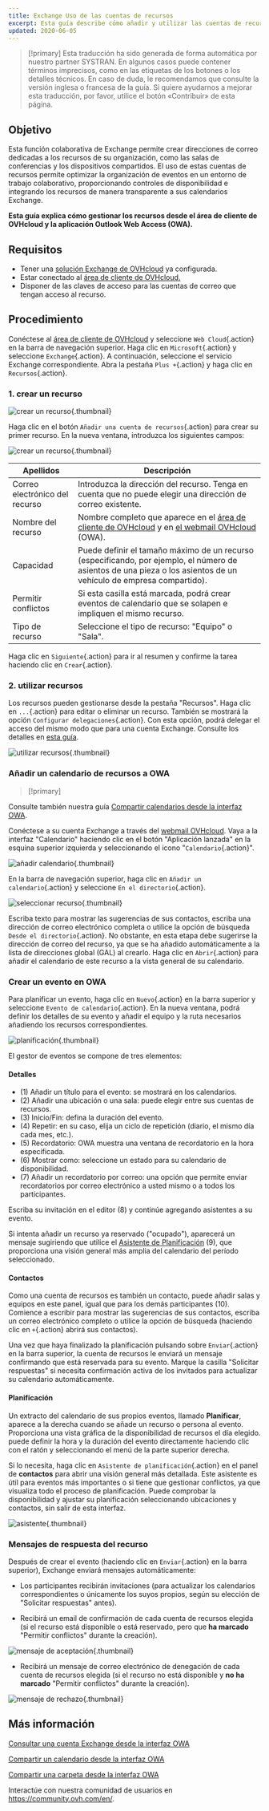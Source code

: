 ```yaml
---
title: Exchange Uso de las cuentas de recursos
excerpt: Esta guía describe cómo añadir y utilizar las cuentas de recursos con el servicio Exchange
updated: 2020-06-05
---
```


> [!primary]
> Esta traducción ha sido generada de forma automática por nuestro partner SYSTRAN. En algunos casos puede contener términos imprecisos, como en las etiquetas de los botones o los detalles técnicos. En caso de duda, le recomendamos que consulte la versión inglesa o francesa de la guía. Si quiere ayudarnos a mejorar esta traducción, por favor, utilice el botón «Contribuir» de esta página.
> 

## Objetivo

Esta función colaborativa de Exchange permite crear direcciones de correo dedicadas a los recursos de su organización, como las salas de conferencias y los dispositivos compartidos. El uso de estas cuentas de recursos permite optimizar la organización de eventos en un entorno de trabajo colaborativo, proporcionando controles de disponibilidad e integrando los recursos de manera transparente a sus calendarios Exchange.

**Esta guía explica cómo gestionar los recursos desde el área de cliente de OVHcloud y la aplicación Outlook Web Access (OWA).**

## Requisitos

- Tener una [solución Exchange de OVHcloud](https://www.ovhcloud.com/es-es/emails/hosted-exchange/) ya configurada.
- Estar conectado al [área de cliente de OVHcloud.](https://www.ovh.com/auth/?action=gotomanager&from=https://www.ovh.es/&ovhSubsidiary=es)
- Disponer de las claves de acceso para las cuentas de correo que tengan acceso al recurso.

## Procedimiento

Conéctese al [área de cliente de OVHcloud](https://www.ovh.com/auth/?action=gotomanager&from=https://www.ovh.es/&ovhSubsidiary=es) y seleccione `Web Cloud`{.action} en la barra de navegación superior. Haga clic en `Microsoft`{.action} y seleccione `Exchange`{.action}. A continuación, seleccione el servicio Exchange correspondiente. Abra la pestaña `Plus +`{.action} y haga clic en `Recursos`{.action}.

### 1\. crear un recurso

![crear un recurso](images/exchange-resources-step1.png){.thumbnail}

Haga clic en el botón `Añadir una cuenta de recursos`{.action} para crear su primer recurso. En la nueva ventana, introduzca los siguientes campos:

![crear un recurso](images/exchange-resources-step2.png){.thumbnail}

|Apellidos|Descripción|
|---|---|
|Correo electrónico del recurso|Introduzca la dirección del recurso. Tenga en cuenta que no puede elegir una dirección de correo existente.|
|Nombre del recurso|Nombre completo que aparece en el [área de cliente de OVHcloud](https://www.ovh.com/auth/?action=gotomanager&from=https://www.ovh.es/&ovhSubsidiary=es) y en [el webmail OVHcloud](https://www.ovh.es/mail/) (OWA).|
|Capacidad|Puede definir el tamaño máximo de un recurso (especificando, por ejemplo, el número de asientos de una pieza o los asientos de un vehículo de empresa compartido).|
|Permitir conflictos|Si esta casilla está marcada, podrá crear eventos de calendario que se solapen e impliquen el mismo recurso.|
|Tipo de recurso|Seleccione el tipo de recurso: "Equipo" o "Sala".|

Haga clic en `Siguiente`{.action} para ir al resumen y confirme la tarea haciendo clic en `Crear`{.action}.

### 2\. utilizar recursos

Los recursos pueden gestionarse desde la pestaña "Recursos". Haga clic en `...`{.action} para editar o eliminar un recurso. También se mostrará la opción `Configurar delegaciones`{.action}. Con esta opción, podrá delegar el acceso del mismo modo que para una cuenta Exchange. Consulte los detalles en [esta guía](/pages/web_cloud/email_and_collaborative_solutions/microsoft_exchange/feature_delegation).

![utilizar recursos](images/exchange-resources-step3.png){.thumbnail}

### Añadir un calendario de recursos a OWA

> [!primary]
>
Consulte también nuestra guía [Compartir calendarios desde la interfaz OWA](/pages/web_cloud/email_and_collaborative_solutions/using_the_outlook_web_app_webmail/owa_calendar_sharing).
>

Conéctese a su cuenta Exchange a través del [webmail OVHcloud](https://www.ovh.es/mail/). Vaya a la interfaz "Calendario" haciendo clic en el botón "Aplicación lanzada" en la esquina superior izquierda y seleccionando el icono "`Calendario`{.action}".

![añadir calendario](images/exchange-calendars-step1.png){.thumbnail}

En la barra de navegación superior, haga clic en `Añadir un calendario`{.action} y seleccione `En el directorio`{.action}.

![seleccionar recurso](images/exchange-resources-step4.png){.thumbnail}

Escriba texto para mostrar las sugerencias de sus contactos, escriba una dirección de correo electrónico completa o utilice la opción de búsqueda `Desde el directorio`{.action}. No obstante, en esta etapa debe sugerirse la dirección de correo del recurso, ya que se ha añadido automáticamente a la lista de direcciones global (GAL) al crearlo. Haga clic en `Abrir`{.action} para añadir el calendario de este recurso a la vista general de su calendario.

### Crear un evento en OWA

Para planificar un evento, haga clic en `Nuevo`{.action} en la barra superior y seleccione `Evento de calendario`{.action}. En la nueva ventana, podrá definir los detalles de su evento y añadir el equipo y la ruta necesarios añadiendo los recursos correspondientes.

![planificación](images/exchange-resources-step5_1.png){.thumbnail}

El gestor de eventos se compone de tres elementos:

#### Detalles

- (1) Añadir un título para el evento: se mostrará en los calendarios.
- (2) Añadir una ubicación o una sala: puede elegir entre sus cuentas de recursos.
- (3) Inicio/Fin: defina la duración del evento.
- (4) Repetir: en su caso, elija un ciclo de repetición (diario, el mismo día cada mes, etc.).
- (5) Recordatorio: OWA muestra una ventana de recordatorio en la hora especificada.
- (6) Mostrar como: seleccione un estado para su calendario de disponibilidad.
- (7) Añadir un recordatorio por correo: una opción que permite enviar recordatorios por correo electrónico a usted mismo o a todos los participantes.

Escriba su invitación en el editor (8) y continúe agregando asistentes a su evento.

Si intenta añadir un recurso ya reservado ("ocupado"), aparecerá un mensaje sugiriendo que utilice el [Asistente de Planificación](./#planificacion) (9), que proporciona una visión general más amplia del calendario del período seleccionado.

#### Contactos

Como una cuenta de recursos es también un contacto, puede añadir salas y equipos en este panel, igual que para los demás participantes (10). Comience a escribir para mostrar las sugerencias de sus contactos, escriba un correo electrónico completo o utilice la opción de búsqueda (haciendo clic en `+`{.action} abrirá sus contactos).

Una vez que haya finalizado la planificación pulsando sobre `Enviar`{.action} en la barra superior, la cuenta de recursos le enviará un mensaje confirmando que está reservada para su evento. Marque la casilla "Solicitar respuestas" si necesita confirmación activa de los invitados para actualizar su calendario automáticamente.

#### Planificación

Un extracto del calendario de sus propios eventos, llamado **Planificar**, aparece a la derecha cuando se añade un recurso o persona al evento. Proporciona una vista gráfica de la disponibilidad de recursos el día elegido. puede definir la hora y la duración del evento directamente haciendo clic con el ratón y seleccionando el menú de la parte superior derecha.

Si lo necesita, haga clic en `Asistente de planificación`{.action} en el panel de **contactos** para abrir una visión general más detallada. Este asistente es útil para eventos más importantes o si tiene que gestionar conflictos, ya que visualiza todo el proceso de planificación. Puede comprobar la disponibilidad y ajustar su planificación seleccionando ubicaciones y contactos, sin salir de esta interfaz.

![asistente](images/exchange-resources-step6.png){.thumbnail}

### Mensajes de respuesta del recurso

Después de crear el evento (haciendo clic en `Enviar`{.action} en la barra superior), Exchange enviará mensajes automáticamente:

- Los participantes recibirán invitaciones (para actualizar los calendarios correspondientes o únicamente los suyos propios, según su elección de "Solicitar respuestas" antes).

- Recibirá un email de confirmación de cada cuenta de recursos elegida (si el recurso está disponible o está reservado, pero que **ha marcado** "Permitir conflictos" durante la creación).

![mensaje de aceptación](images/exchange-resources-step7.png){.thumbnail}

- Recibirá un mensaje de correo electrónico de denegación de cada cuenta de recursos elegida (si el recurso no está disponible y **no ha marcado** "Permitir conflictos" durante la creación).

![mensaje de rechazo](images/exchange-resources-step8.png){.thumbnail}

## Más información

[Consultar una cuenta Exchange desde la interfaz OWA](/pages/web_cloud/email_and_collaborative_solutions/using_the_outlook_web_app_webmail/email_owa)

[Compartir un calendario desde la interfaz OWA](/pages/web_cloud/email_and_collaborative_solutions/using_the_outlook_web_app_webmail/owa_calendar_sharing)

[Compartir una carpeta desde la interfaz OWA](/pages/web_cloud/email_and_collaborative_solutions/using_the_outlook_web_app_webmail/owa_directory_sharing)

Interactúe con nuestra comunidad de usuarios en <https://community.ovh.com/en/>.
